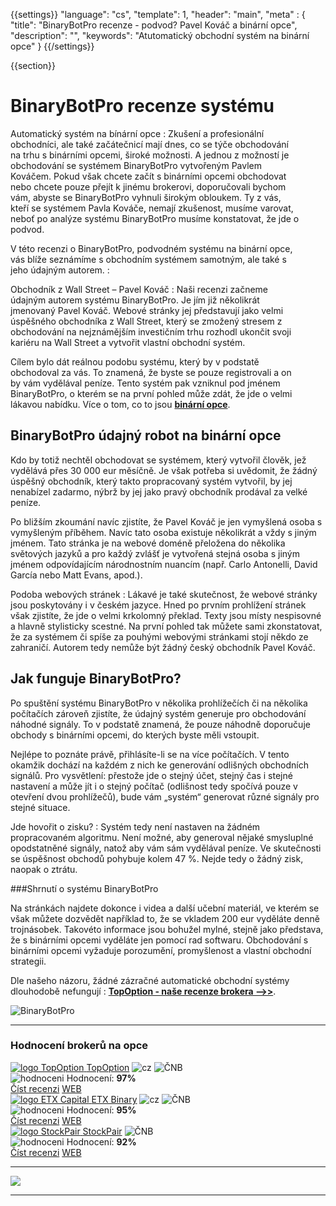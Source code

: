 {{settings}}
  "language": "cs",
  "template": 1,
  "header": "main",
  "meta" : {
    "title": "BinaryBotPro recenze - podvod? Pavel Kováč a binární opce",
    "description": "",
    "keywords": "Atutomatický obchodní systém na binární opce"
  }
{{/settings}}

<div class="row">
<div class="col-md-9" role="main" markdown="1">

{{section}}
# BinaryBotPro recenze systému

<div class="row" style="width:92%">
  <div class="col-md-6" markdown="1">
Automatický systém na bínární opce
:    
Zkušení a profesionální obchodníci, ale také začátečnicí mají dnes, co se týče obchodování na trhu s binárními opcemi, široké možnosti. A jednou z možností je obchodování se systémem BinaryBotPro vytvořeným Pavlem Kováčem. Pokud však chcete začít s binárními opcemi obchodovat nebo chcete pouze přejít k jinému brokerovi, doporučovali bychom vám, abyste se BinaryBotPro vyhnuli širokým obloukem. Ty z vás, kteří se systémem Pavla Kováče, nemají zkušenost, musíme varovat, neboť po analýze systému BinaryBotPro musíme konstatovat, že jde o podvod.

V této recenzi o BinaryBotPro, podvodném systému na binární opce, vás blíže seznámíme s obchodním systémem samotným, ale také s jeho údajným autorem.
:   
 </div>
  <div class="col-md-6" markdown="1">
Obchodník z Wall Street – Pavel Kováč
:    
Naši recenzi začneme údajným autorem systému BinaryBotPro. Je jím již několikrát jmenovaný Pavel Kováč. Webové stránky jej představují jako velmi úspěšného obchodníka z Wall Street, který se zmožený stresem z obchodování na nejznámějším investičním trhu rozhodl ukončit svoji kariéru na Wall Street a vytvořit vlastní obchodní systém. 

Cílem bylo dát reálnou podobu systému, který by v podstatě obchodoval za vás. To znamená, že byste se pouze registrovali a on by vám vydělával peníze. Tento systém pak vzniknul pod jménem BinaryBotPro, o kterém se na první pohled může zdát, že jde o velmi lákavou nabídku.  Více o tom, co to jsou [**binární opce**](http://www.forexsrovnavac.cz/binarni-opce "Binární opce").


</div>
</div>

## BinaryBotPro údajný robot na binární opce

Kdo by totiž nechtěl obchodovat se systémem, který vytvořil člověk, jež vydělává přes 30 000 eur měsíčně. Je však potřeba si uvědomit, že žádný úspěšný obchodník, který takto propracovaný systém vytvořil, by jej nenabízel zadarmo, nýbrž by jej jako pravý obchodník prodával za velké peníze.

Po bližším zkoumání navíc zjistíte, že Pavel Kováč je jen vymyšlená osoba s vymyšleným příběhem. Navíc tato osoba existuje několikrát a vždy s jiným jménem. Tato stránka je na webové doméně přeložena do několika světových jazyků a pro každý zvlášť je vytvořená stejná osoba s jiným jménem odpovídajícím národnostním nuancím (např. Carlo Antonelli, David García nebo Matt Evans, apod.).


Podoba webových stránek
:    Lákavé je také skutečnost, že webové stránky jsou poskytovány i v českém jazyce. Hned po prvním prohlížení stránek však zjistíte, že jde o velmi krkolomný překlad. Texty jsou místy nespisovné a hlavně stylisticky scestné. Na první pohled tak můžete sami zkonstatovat, že za systémem či spíše za pouhými webovými stránkami stojí někdo ze zahraničí. Autorem tedy nemůže být žádný český obchodník Pavel Kováč.

## Jak funguje BinaryBotPro?

Po spuštění systému BinaryBotPro v několika prohlížečích či na několika počítačích zároveň zjistíte, že údajný systém generuje pro obchodování náhodné signály. To v podstatě znamená, že pouze náhodně doporučuje obchody s binárními opcemi, do kterých byste měli vstoupit.

Nejlépe to poznáte právě, přihlásíte-li se na více počítačích. V tento okamžik dochází na každém z nich ke generování odlišných obchodních signálů. Pro vysvětlení: přestože jde o stejný účet, stejný čas i stejné nastavení a může jít i o stejný počítač (odlišnost tedy spočívá pouze v otevření dvou prohlížečů), bude vám „systém“ generovat různé signály pro stejné situace.


Jde hovořit o zisku?
:   Systém tedy není nastaven na žádném propracovaném algoritmu. Není možné, aby generoval nějaké smysluplné opodstatněné signály, natož aby vám sám vydělával peníze. Ve skutečnosti se úspěšnost obchodů pohybuje kolem 47 %. Nejde tedy o žádný zisk, naopak o ztrátu.

###Shrnutí o systému BinaryBotPro 

Na stránkách najdete dokonce i videa a další učební materiál, ve kterém se však můžete dozvědět například to, že se vkladem 200 eur vyděláte denně trojnásobek. Takovéto informace jsou bohužel mylné, stejně jako představa, že s binárními opcemi vyděláte jen pomocí rad softwaru. Obchodování s binárními opcemi vyžaduje porozumění, promyšlenost a vlastní obchodní strategii.

Dle našeho názoru, žádné zázračné automatické obchodní systémy dlouhodobě nefungují
:    [**TopOption - naše recenze brokera -->>**](http://www.forexsrovnavac.cz/topoption "TopOption - recenze brokera").

![BinaryBotPro](http://blog.forexsrovnavac.cz/wp-content/uploads/2015/12/binaryoptionsbotpro-1024x570.jpg) 

</div>
<div class="col-md-3" markdown="10">

- - -

<div id="brokeri-box">
<H3 class="brokeri-nadpis">Hodnocení brokerů na opce</H3>
<div class="broker">
  <div class="broker-top">
  <a href="#"  title="TopOption">
    <img src="{{img-url}}brokeri/topoption-logo.png" alt="logo TopOption">
  </a>
  <a class="broker-top-odkaz" target="_parent" href="http://blog.forexsrovnavac.cz/topoption" title="TopOption">TopOption</a>
  <img class="ikona" src="{{img-url}}brokeri/cz.png" alt="cz">
  <img class="ikona" src="{{img-url}}brokeri/cnb.png" alt="ČNB">
  </div>
  <div class="hodnoceni">
  <img src="{{img-url}}brokeri/hodnoceni.png" alt="hodnoceni">
  Hodnocení: <b>97%</b>
  </div>
  <a class="recenze" target="_parent" href="http://forexsrovnavac.cz/topoption" title"Číst recenzi">Číst recenzi</a>
  <a class="ucet" target="_parent" href="http://blog.forexsrovnavac.cz/topoption" title"Otevřít účet">WEB</a>
</div>
<div class="broker">
 <div class="broker-top">
  <a href="#" title="ETX Binary">
    <img src="{{img-url}}brokeri/etxcapital-logo.png" alt="logo ETX Capital">
  </a>
   <a class="broker-top-odkaz" target="_parent"  href="http://www.forexsrovnavac.cz/etx-capital-zkusenosti" title="ETX Binary">ETX Binary</a>
  <img class="ikona" src="{{img-url}}brokeri/cz.png" alt="cz">
  <img class="ikona" src="{{img-url}}brokeri/cnb.png" alt="ČNB">
 </div>
 <div class="hodnoceni">
  <img src="{{img-url}}brokeri/hodnoceni.png" alt="hodnoceni">
  Hodnocení: <b>95%</b>
 </div>
 <a class="recenze" target="_parent" href="http://www.forexsrovnavac.cz/etx-capital-zkusenosti" title"Číst recenzi">Číst recenzi</a>
 <a class="ucet" href="http://blog.forexsrovnavac.cz/etxbinary" title"Otevřít účet">WEB</a>
</div> 
<div class="broker">
 <div class="broker-top">
  <a href="#" title="Stockpair">
    <img src="{{img-url}}brokeri/stockpair-logo.png" alt="logo StockPair">
  </a>
  <a class="broker-top-odkaz" href="#" title="StockPair">StockPair</a>
  <img class="ikona" src="{{img-url}}brokeri/cnb.png" alt="ČNB">
 </div>
 <div class="hodnoceni">
  <img src="{{img-url}}brokeri/hodnoceni.png" alt="hodnoceni">
  Hodnocení: <b>92%</b>
 </div>
 <a class="recenze" href="http://www.forexsrovnavac.cz/stockpair-recenze" title"Číst recenzi">Číst recenzi</a>
 <a class="ucet" href="http://blog.forexsrovnavac.cz/stockpair" title"Otevřít účet">WEB</a>
</div> 

<hr />

<a href="http://blog.forexsrovnavac.cz/topoption" alt="Demo účet"  target="_blank">
 <img src="http://blog.forexsrovnavac.cz/wp-content/uploads/2015/02/2015-02-17-22_43_03-Plus500-_-Akcie-Plus500_-Online-obchodování-s-akciemi-_-Obchodování-s-podíly_kme.png" width="" height=""/>

</a>

<hr />

</div>
</div>
</div>